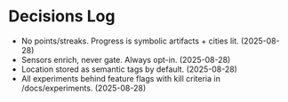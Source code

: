 # Decisions Log
- No points/streaks. Progress is symbolic artifacts + cities lit. (2025-08-28)
- Sensors enrich, never gate. Always opt-in. (2025-08-28)
- Location stored as semantic tags by default. (2025-08-28)
- All experiments behind feature flags with kill criteria in /docs/experiments. (2025-08-28)
